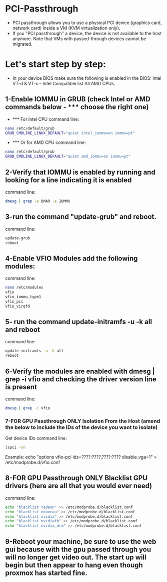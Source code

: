# PCI-Passthrough
* PCI passthrough allows you to use a physical PCI device (graphics card, network card) inside a VM (KVM virtualization only).
* If you "PCI passthrough" a device, the device is not available to the host anymore. Note that VMs with passed-through devices cannot be migrated.
# Let's start step by step:
* In your device BIOS make sure the following is enabled in the BIOS: Intel VT-d & VT-x – Intel Compatible list All AMD CPUs.
## 1-Enable IOMMU in GRUB (check Intel or AMD commands below - *** choose the right one)
* *** For intel CPU command line: 
```bash
nano /etc/default/grub
GRUB_CMDLINE_LINUX_DEFAULT="quiet intel_iommu=on iommu=pt"
```
* *** Or for AMD CPU command line:
```bash
nano /etc/default/grub
GRUB_CMDLINE_LINUX_DEFAULT="quiet amd_iommu=on iommu=pt"
```
## 2-Verify that IOMMU is enabled by running and looking for a line indicating it is enabled
command line:
```bash
dmesg | grep -e DMAR -e IOMMU
```
## 3-run the command "update-grub" and reboot.
command line:
```bash
update-grub
reboot
```
## 4-Enable VFIO Modules add the following modules:
command line:
```bash
nano /etc/modules
vfio
vfio_iommu_type1
vfio_pci
vfio_virqfd
```
## 5- run the command update-initramfs -u -k all and reboot
command line:
```bash
update-initramfs -u -k all
reboot
```
## 6-Verify the modules are enabled with dmesg | grep -i vfio and checking the driver version line is present
command line:
```bash
dmesg | grep -i vfio
```
### 7-**FOR GPU Passthrough ONLY** Isolation From the Host (amend the below to include the IDs of the device you want to isolate)
Get device IDs command line:
```bash
lspci -nn
```
Example:
echo "options vfio-pci ids=????:????,????:???? disable_vga=1" > /etc/modprobe.d/vfio.conf
## 8-**FOR GPU Passthrough ONLY** Blacklist GPU drivers (here are all that you would ever need)
command line:
```bash
echo "blacklist radeon" >> /etc/modprobe.d/blacklist.conf 
echo "blacklist nouveau" >> /etc/modprobe.d/blacklist.conf 
echo "blacklist nvidia" >> /etc/modprobe.d/blacklist.conf 
echo "blacklist nvidiafb" >> /etc/modprobe.d/blacklist.conf
echo "blacklist nvidia_drm" >> /etc/modprobe.d/blacklist.conf 
```
## 9-Reboot your machine, be sure to use the web gui because with the gpu passed through you will no longer get video out. The start up will begin but then appear to hang even though proxmox has started fine.

